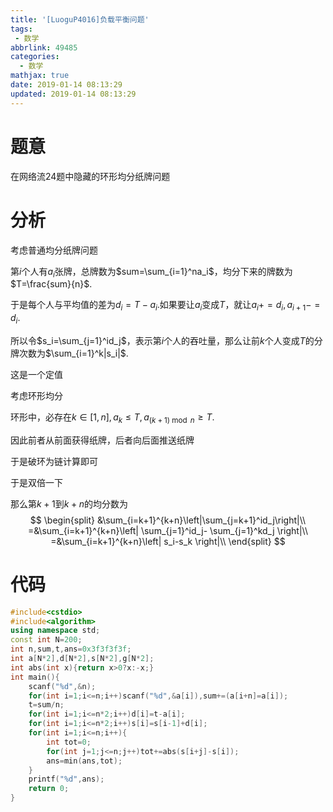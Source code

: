 ```yaml
---
title: '[LuoguP4016]负载平衡问题'
tags:
 - 数学
abbrlink: 49485
categories:
  - 数学
mathjax: true
date: 2019-01-14 08:13:29
updated: 2019-01-14 08:13:29
---
```


# 题意

在网络流24题中隐藏的环形均分纸牌问题

<!--more-->

# 分析

考虑普通均分纸牌问题

第$i$个人有$a_i$张牌，总牌数为$sum=\sum_{i=1}^na_i$，均分下来的牌数为$T=\frac{sum}{n}$.

于是每个人与平均值的差为$d_i= T-a_i$.如果要让$a_i$变成$T$，就让$a_i+=d_i,a_{i+1}-=d_i$.

所以令$s_i=\sum_{j=1}^id_j$，表示第$i$个人的吞吐量，那么让前$k$个人变成$T$的分牌次数为$\sum_{i=1}^k|s_i|$.

这是一个定值

考虑环形均分

环形中，必存在$k\in[1,n],a_k\leq T,a_{(k+1)\bmod n}\geq T$.

因此前者从前面获得纸牌，后者向后面推送纸牌

于是破环为链计算即可

于是双倍一下

那么第$k+1$到$k+n$的均分数为
$$
\begin{split}
&\sum_{i=k+1}^{k+n}\left|\sum_{j=k+1}^id_j\right|\\
=&\sum_{i=k+1}^{k+n}\left|  \sum_{j=1}^id_j- \sum_{j=1}^kd_j  \right|\\
=&\sum_{i=k+1}^{k+n}\left|  s_i-s_k  \right|\\
\end{split}
$$

# 代码

```cpp
#include<cstdio>
#include<algorithm>
using namespace std;
const int N=200;
int n,sum,t,ans=0x3f3f3f3f;
int a[N*2],d[N*2],s[N*2],g[N*2];
int abs(int x){return x>0?x:-x;}
int main(){
	scanf("%d",&n);
	for(int i=1;i<=n;i++)scanf("%d",&a[i]),sum+=(a[i+n]=a[i]);
	t=sum/n;
	for(int i=1;i<=n*2;i++)d[i]=t-a[i];
	for(int i=1;i<=n*2;i++)s[i]=s[i-1]+d[i];
	for(int i=1;i<=n;i++){
		int tot=0;
		for(int j=1;j<=n;j++)tot+=abs(s[i+j]-s[i]);
		ans=min(ans,tot);
	}
	printf("%d",ans);
	return 0;
}
```

